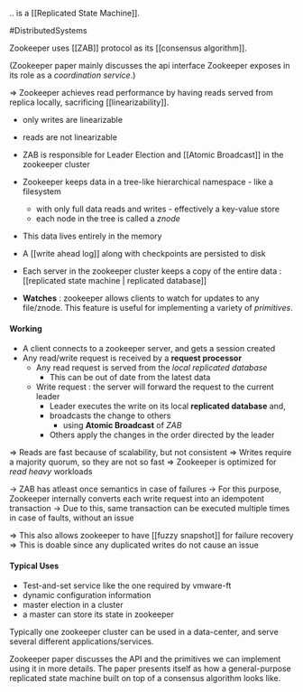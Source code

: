 .. is a [[Replicated State Machine]].

#DistributedSystems


Zookeeper uses [[ZAB]] protocol as its [[consensus algorithm]].

(Zookeeper paper mainly discusses the api interface Zookeeper exposes in its role as a *coordination service*.)


=> Zookeeper achieves read performance by having reads served from replica locally, sacrificing [[linearizability]].
- only writes are linearizable
- reads are not linearizable


- ZAB is responsible for Leader Election and [[Atomic Broadcast]] in the zookeeper cluster
- Zookeeper keeps data in a tree-like hierarchical namespace - like a filesystem
	- with only full data reads and writes - effectively a key-value store
	- each node in the tree is called a *znode*
- This data lives entirely in the memory
- A [[write ahead log]] along with checkpoints are persisted to disk
- Each server in the zookeeper cluster keeps a copy of the entire data : [[replicated state machine | replicated database]]
- **Watches** : zookeeper allows clients to watch for updates to any file/znode. This feature is useful for implementing a variety of *primitives*.

#### Working
- A client connects to a zookeeper server, and gets a session created
- Any read/write request is received by a **request processor**
	- Any read request is served from the *local replicated database*
		- This can be out of date from the latest data
	- Write request : the server will forward the request to the current leader
		- Leader executes the write on its local **replicated database** and,
		- broadcasts the change to others
			- using **Atomic Broadcast** of *ZAB*
		- Others apply the changes in the order directed by the leader

=> Reads are fast because of scalability, but not consistent
=> Writes require a majority quorum, so they are not so fast
=> Zookeeper is optimized for *read heavy* workloads


-> ZAB has atleast once semantics in case of failures
-> For this purpose, Zookeeper internally converts each write request into an idempotent transaction
	-> Due to this, same transaction can be executed multiple times in case of faults, without an issue

=> This also allows zookeeper to have [[fuzzy snapshot]] for failure recovery
	=> This is doable since any duplicated writes do not cause an issue


#### Typical Uses
- Test-and-set service like the one required by vmware-ft
- dynamic configuration information
- master election in a cluster
- a master can store its state in zookeeper

Typically one zookeeper cluster can be used in a data-center, and serve several different applications/services.


Zookeeper paper discusses the API and the primitives we can implement using it in more details.
The paper presents itself as how a general-purpose replicated state machine built on top of a consensus algorithm looks like.